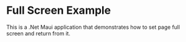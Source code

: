 # Full Screen Example
This is a .Net Maui application that demonstrates how to set page full screen and return from it.
